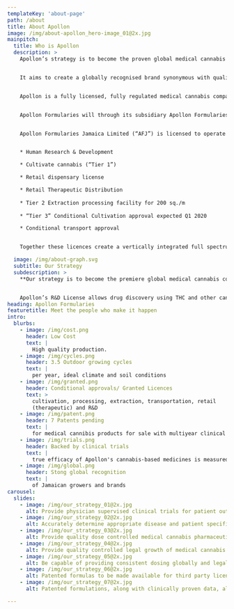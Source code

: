 ```yaml
---
templateKey: 'about-page'
path: /about
title: About Apollon
image: /img/about-apollon_hero-image_01@2x.jpg 
mainpitch:
  title: Who is Apollon 
  description: >
    Apollon’s strategy is to become the proven global medical cannabis company licenced to develop full spectrum formulations based on real life clinical patient data.


    It aims to create a globally recognised brand synonymous with quality, consistent potency on a range of products for a variety of conditions within the medical cannabis space.


    Apollon is a fully licensed, fully regulated medical cannabis company working with full spectrum oils inclusive of THC. The company plans, using its own formulations, to develop medicines for conditions that afflict humans in the modern world.


    Apollon Formularies will through its subsidiary Apollon Formularies Jamaica Ltd (a fully licensed full spectrum medical cannabis company), develop, market, distribute and sell full spectrum (inclusive of THC) products in the legal hemp and medical cannabis industry.  It is currently producing pharmaceutical, neutraceutical and other medical cannabis related products, including 3D printed sublingual, suppositories and capsules. Apollon Formularies was established to advance the current significant commercial opportunities in the legal medical cannabis markets globally.


    Apollon Formularies Jamaica Limited (“AFJ”) is licensed to operate at the Federal level in Jamaica and hold the following licences and approvals:  


    * Human Research & Development

    * Cultivate cannabis (“Tier 1”)

    * Retail dispensary license  

    * Retail Therapeutic Distribution
    
    * Tier 2 Extraction processing facility for 200 sq./m
    
    * “Tier 3” Conditional Cultivation approval expected Q1 2020

    * Conditional transport approval 


    Together these licences create a vertically integrated full spectrum (inclusive of THC) medical cannabis company both in Jamaica and to the international market via legal export from Jamaica to countries where the law allows import of medical cannabis products.

  image: /img/about-graph.svg
  subtitle: Our Strategy
  subdescription: >  
    **Our strategy is to become the premiere global medical cannabis company legally licensed to develop successful personalised clinical treatments utilizing artificial intelligence on clinical trial patient data.**


    Apollon’s R&D License allows drug discovery using THC and other cannabinoids. This allows Apollon to be the rare European listed company conducting human R&D using THC to develop new therapeutics.
heading: Apollon Formularies
featuretitle: Meet the people who make it happen
intro:
  blurbs:
    - image: /img/cost.png
      header: Low Cost
      text: |
        High quality production.
    - image: /img/cycles.png
      header: 3.5 Outdoor growing cycles
      text: |
        per year, ideal climate and soil conditions
    - image: /img/granted.png
      header: Conditional approvals/ Granted Licences
      text: >
        cultivation, processing, extraction, transportation, retail
        (therapeutic) and R&D
    - image: /img/patent.png
      header: 7 Patents pending
      text: |
        for medical cannibis products for sale with multiyear clinical trials
    - image: /img/trials.png
      header: Backed by clinical trials
      text: |
        true efficacy of Apollon's cannabis-based medicines is measured   
    - image: /img/global.png
      header: Stong global recognition
      text: |
        of Jamaican growers and brands             
carousel: 
  slides: 
    - image: /img/our_strategy_01@2x.jpg 
      alt: Provide physician supervised clinical trials for patient outcomes validation
    - image: /img/our_strategy_02@2x.jpg
      alt: Accurately determine appropriate disease and patient specific formulations
    - image: /img/our_strategy_03@2x.jpg
      alt: Provide quality dose controlled medical cannabis pharmaceutical production
    - image: /img/our_strategy_04@2x.jpg
      alt: Provide quality controlled legal growth of medical cannabis strains
    - image: /img/our_strategy_05@2x.jpg
      alt: Be capable of providing consistent dosing globally and legally
    - image: /img/our_strategy_06@2x.jpg
      alt: Patented formulas to be made available for third party licensing
    - image: /img/our_strategy_07@2x.jpg 
      alt: Patented formulations, along with clinically proven data, allows for potential partnerships with ‘Big Pharma’                  

---
```

